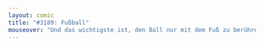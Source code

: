 ```yaml
---
layout: comic
title: "#3189: Fußball"
mouseover: "Und das wichtigste ist, den Ball nur mit dem Fuß zu berühren. Siehe American Football."
---
```

